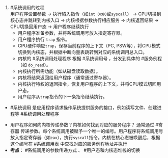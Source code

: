 1. #系统调用的过程  
	用户程序设置参数 -> 执行陷入指令（如`int 0x80`或`syscall`） -> CPU切换到核心态并跳转到内核入口 -> 内核根据参数执行相应服务 -> 内核返回结果 -> CPU切换回用户态 -> 用户程序继续执行
	*   用户程序准备参数，并将系统调用号放入指定寄存器。
    *   用户程序执行 `trap` 指令。
    *   CPU硬件响应`trap`，保存当前程序的上下文（PC, PSW等），将CPU模式切换到内核态，并根据中断向量表跳转到对应的系统调用总入口。
    *   内核的 #系统调用处理程序 根据 #系统调用号 ，分发到具体的 #服务例程 （如 `do_read`）。
    *   内核执行所需功能（如从磁盘读取数据）。
    *   内核将结果返回给用户程序（通常通过寄存器）。
    *   内核执行特权的返回指令，恢复用户程序的上下文，并将CPU模式切回用户态。
    *   用户程序从`trap`指令的下一条指令继续执行。
* #系统调用 是应用程序请求操作系统提供服务的接口，例如读写文件、创建进程等  #系统调用处理程序 
- 用户程序如何向内核传递参数？内核如何找到对应的服务程序？
	通常通过 #寄存器 传递参数。每个系统调用被赋予一个唯一的编号。用户程序将系统调用号放入指定寄存器（如`eax`），执行`syscall`指令。内核在核心态被唤醒后，根据这个编号在 #系统调用表 中查找对应的服务例程地址并执行 
- **考点**： #系统调用的参数传递方式 、 #用户态和内核态堆栈的切换 